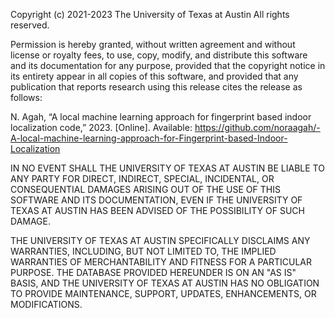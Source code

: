 Copyright (c) 2021-2023 The University of Texas at Austin
All rights reserved.

Permission is hereby granted, without written agreement and without
license or royalty fees, to use, copy, modify, and distribute this
software and its documentation for any purpose, provided that the
copyright notice in its entirety appear in all copies of this software,
and provided that any publication that reports research using this
release cites the release as follows:

N. Agah, “A local machine learning approach for fingerprint
based indoor localization code,” 2023. [Online]. Available:
https://github.com/noraagah/-A-local-machine-learning-approach-for-Fingerprint-based-Indoor-Localization

IN NO EVENT SHALL THE UNIVERSITY OF TEXAS AT AUSTIN BE LIABLE TO ANY PARTY 
FOR DIRECT, INDIRECT, SPECIAL, INCIDENTAL, OR CONSEQUENTIAL DAMAGES 
ARISING OUT OF THE USE OF THIS SOFTWARE AND ITS DOCUMENTATION, EVEN IF 
THE UNIVERSITY OF TEXAS AT AUSTIN HAS BEEN ADVISED OF THE POSSIBILITY OF 
SUCH DAMAGE.

THE UNIVERSITY OF TEXAS AT AUSTIN SPECIFICALLY DISCLAIMS ANY WARRANTIES,
INCLUDING, BUT NOT LIMITED TO, THE IMPLIED WARRANTIES OF MERCHANTABILITY
AND FITNESS FOR A PARTICULAR PURPOSE. THE DATABASE PROVIDED HEREUNDER IS
ON AN "AS IS" BASIS, AND THE UNIVERSITY OF TEXAS AT AUSTIN HAS NO OBLIGATION
TO PROVIDE MAINTENANCE, SUPPORT, UPDATES, ENHANCEMENTS, OR MODIFICATIONS.
